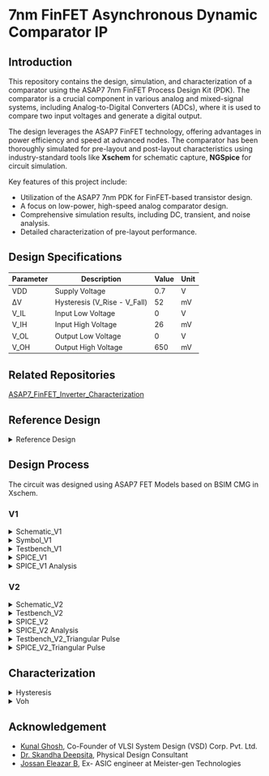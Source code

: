 # 7nm FinFET Asynchronous Dynamic Comparator IP

## Introduction

This repository contains the design, simulation, and characterization of a comparator using the ASAP7 7nm FinFET Process Design Kit (PDK). The comparator is a crucial component in various analog and mixed-signal systems, including Analog-to-Digital Converters (ADCs), where it is used to compare two input voltages and generate a digital output.

The design leverages the ASAP7 FinFET technology, offering advantages in power efficiency and speed at advanced nodes. The comparator has been thoroughly simulated for pre-layout and post-layout characteristics using industry-standard tools like **Xschem** for schematic capture, **NGSpice** for circuit simulation.

Key features of this project include:
- Utilization of the ASAP7 7nm PDK for FinFET-based transistor design.
- A focus on low-power, high-speed analog comparator design.
- Comprehensive simulation results, including DC, transient, and noise analysis.
- Detailed characterization of pre-layout performance.

## Design Specifications

| Parameter    | Description                          | Value   | Unit |
|--------------|--------------------------------------|---------|------|
| VDD          | Supply Voltage                       | 0.7     | V    |
| ΔV           | Hysteresis (V_Rise - V_Fall)         | 52      | mV   |
| V_IL         | Input Low Voltage                    | 0       | V    |
| V_IH         | Input High Voltage                   | 26      | mV   |
| V_OL         | Output Low Voltage                   | 0       | V    |
| V_OH         | Output High Voltage                  | 650     | mV   |

## Related Repositories

[ASAP7_FinFET_Inverter_Characterization](https://github.com/shaurya0406/ASAP7_FinFET_Inverter_Characterization.git)

## Reference Design
<details>
    <summary>Reference Design</summary>

The comparator circuit design implemented in this project is based on the architecture described in the paper by **TSAI et al.**, titled: *"A 0.003 mm² 10-bit 240 MS/s 0.7 mW SAR ADC in 28 nm CMOS with Digital Error Correction and Correlated-Reversed Switching."* This architecture serves as a foundational reference for high-performance, energy-efficient designs in deep-submicron technologies.
![Comparator_28nm_CMOS_Ref_Design](images/Comparator_28nm_CMOS_Ref_Design.png)
#### Strong Arm Latch / Dynamic Comparator

The **Strong Arm Latch**, also known as a dynamic comparator, is a popular architecture for high-speed, low-power comparators, often used in Analog-to-Digital Converters (ADCs). This design operates in two distinct phases: reset and evaluation. During the reset phase, the circuit is precharged, and during the evaluation phase, the input differential voltage is amplified, determining the output state.

**Key characteristics of the Strong Arm Latch**:
- **Dynamic operation**: It only consumes dynamic power during the transition between the reset and evaluation phases, making it highly power-efficient.
- **High speed**: Due to its dynamic nature, the Strong Arm Latch achieves very fast response times, suitable for high-speed ADCs.
- **Low offset**: The architecture inherently reduces the mismatch-induced offset, which is critical in precision comparators.
- **Small area**: Its compact design allows it to be integrated efficiently, making it ideal for dense circuits like those found in advanced nodes (28nm CMOS in the reference design, 7nm in this work).

In this project, we adapt this Strong Arm Latch architecture using the ASAP7 FinFET technology for improved performance metrics at the 7nm scale, ensuring lower power consumption and faster switching speeds than traditional CMOS designs.

**To break down the comparator design into two parts**:

1. **Pre-Amplifier Stage**: 
   The pre-amplifier is responsible for amplifying the small differential input voltage before the signal reaches the latch. It helps reduce the input-referred offset by increasing the gain. Typically, this stage uses FET transistors to amplify the difference between the input voltages.

2. **Regenerative Latch**:
   The regenerative latch functions as a bistable element that stores the amplified input signal and converts it into a full-scale digital output. This stage employs positive feedback, ensuring rapid switching between two stable states based on the pre-amplified differential input.

These stages work together to amplify weak signals and quickly produce a sharp output.
</details>

## Design Process

The circuit was designed using ASAP7 FET Models based on BSIM CMG in Xschem.

### V1
<details>
    <summary>Schematic_V1</summary>

**Schematic_V1** [File](xschem/src/comparator.sch)
![Comparator_Sch_V1](images/Comparator_Sch_V1.png)
</details>

<details>
    <summary>Symbol_V1</summary>

**Symbol_V1** [File](xschem/src/comparator.sym)
![Comparator_Sym_V1](images/Comparator_Sym_V1.png)
</details>

<details>
    <summary>Testbench_V1</summary>

**Testbench_V1** [File](xschem/test/comparator_test.sch)
![Comparator_TB_V1](images/Comparator_TB_V1.png)
</details>

<details>
    <summary>SPICE_V1</summary>

**SPICE_V1** [File](xschem/spice/comparator_test.spice)

**Pre Amplifier Output**
![Comparator_Spice_V1_PreAmp](images/Comparator_Spice_V1_PreAmp.png)
**Regenerative Latch Output**
![Comparator_Spice_V1_RegenLatch](images/Comparator_Spice_V1_RegenLatch.png)
</details>

<details>
    <summary>SPICE_V1 Analysis</summary>

- In SpiceV1, all the FETs are sized with 14 fins.
- In the PreAmp stage, the output signal is distorted and never settles while the clock is high.
- In the Regenerative phase, the final comparator output is latched to correct logic i.e. low when `Vin_n` < `Vin_p` and vice versa but never reaches -0.7V or +0.7V, although the noise margin for FinFET based inverter is approximately 0.2V, so it can work, but we will try to improve this.

**Techniques:**
1. Downsize transistors
2. Strengthen the clock signal by adding a buffer or pre-driver stage
3. Reassess the capacitances in the circuit, particularly at the output nodes.
4. Reducing the clock speed

</details>

### V2
<details>
    <summary>Schematic_V2</summary>

**Schematic_V1** [File](xschem/src/comparator.sch)
![Comparator_Sch_V2](images/Comparator_Sch_V2.png)
</details>

<details>
    <summary>Testbench_V2</summary>

**Testbench_V1** [File](xschem/test/comparator_test.sch)
![Comparator_TB_V2](images/Comparator_TB_V2.png)
</details>

<details>
    <summary>SPICE_V2</summary>

**SPICE_V1** [File](xschem/spice/comparator_test.spice)

**Pre Amplifier Output**
![Comparator_Spice_V2_PreAmp](images/Comparator_Spice_V2_PreAmp.png)
**Regenerative Latch Output**
![Comparator_Spice_V2_RegenLatch](images/Comparator_Spice_V2_RegenLatch.png)
</details>

<details>
    <summary>SPICE_V2 Analysis</summary>

- Clk Period: 500ps
- In the PreAmp stage, the output signal never settles for a long time but produces high enough gain for the next stage. FETs are downsized. PFET's parasitic capacitance is reduced by downsizing and clock is made more robust by adding a large size buffer
- `Clk_n` is not changed as the inverter is of a large size and hence gives good output drive.
- In the Regenerative phase, the final comparator output is bufferred to ensure it reaches VDD in both directions.
- Overall, comparator works well for a slow rising input, and gives an output of 0.65V instead of 0.7V, which is improvement over V1 (0.6V)

</details>

<details>
    <summary>Testbench_V2_Triangular Pulse</summary>

**Testbench_V2_Triangular Pulse** [File](xschem/test/comparator_test_triangular_input.sch)
![Comparator_TB_V2_Tri_Pulse](images/Comparator_TB_V2_Tri_Pulse.png)
</details>

<details>
    <summary>SPICE_V2_Triangular Pulse</summary>

**SPICE_V2_Triangular Pulse** [File](xschem/spice/comparator_test_triangular_input.spice)

**Pre Amplifier Output**
![Comparator_Spice_V2_Tri_Pulse_PreAmp](images/Comparator_Spice_V2_Tri_Pulse_PreAmp.png)
**Regenerative Latch Output**
![Comparator_Spice_V2_Tri_Pulse_RegenLatch](images/Comparator_Spice_V2_Tri_Pulse_RegenLatch.png)
</details>

## Characterization

<details>
    <summary>Hysteresis</summary>

### Hysteresis
When the difference between two analog input signals approach zero, noise on the inputs will cause spurious switching of digital output. This rapid change in output due to noise can be prevented by hysteresis. 
Hysteresis is switching the output high or low at different input signal levels. 
In place of one switching point, hysteresis introduces two: one for rising edge, and one for falling edge of voltage or current. 
The difference between the higher-level trip value (VRise) and the lower-level trip value (VFall) equals the hysteresis voltage (HYST).

**Spice file**
[comparator_test_single_mode](xschem/spice/comparator_test_single_mode.spice)

**VRise**
![Comparator_Spice_Hyst_Rise](images/Comparator_Spice_Hyst_Rise.png)

**VFall**
![Comparator_Spice_Hyst_Fall](images/Comparator_Spice_Hyst_Fall.png)

</details>

<details>
    <summary>Voh</summary>

### Voh

**Spice file**
[comparator_test](xschem/spice/comparator_test.spice)

**Output**
![Comparator_Spice_Voh](images/Comparator_Spice_Voh.png)

</details>

## Acknowledgement

- [Kunal Ghosh](www.linkedin.com/in/kunal-ghosh-vlsisystemdesign-com-28084836), Co-Founder of VLSI System Design (VSD) Corp. Pvt. Ltd. 
- [Dr. Skandha Deepsita](www.linkedin.com/in/dr-skandha-deepsita-s-027433ba), Physical Design Consultant
- [Jossan Eleazar B](www.linkedin.com/in/jossan-eleazar-b-79809a25a), Ex- ASIC engineer at Meister-gen Technologies